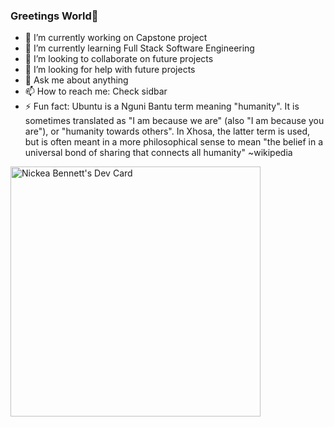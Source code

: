 ### Greetings World👋

- 🔭 I’m currently working on Capstone project
- 🌱 I’m currently learning Full Stack Software Engineering
- 👯 I’m looking to collaborate on future projects
- 🤔 I’m looking for help with future projects
- 💬 Ask me about anything
- 📫 How to reach me: Check sidbar
- ⚡ Fun fact: Ubuntu is a Nguni Bantu term meaning "humanity". It is sometimes translated as "I am because we are" (also "I am because you are"), or "humanity towards others". In Xhosa, the latter term is used, but is often meant in a more philosophical sense to mean "the belief in a universal bond of sharing that connects all humanity" ~wikipedia

<a href="https://app.daily.dev/NickeaB"><img src="https://api.daily.dev/devcards/60f2fb5bf2b241a991812fdf2dd7a127.png?r=0vc" width="400" alt="Nickea Bennett's Dev Card"/></a>
